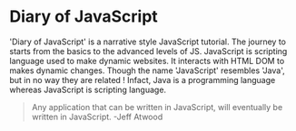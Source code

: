 # Diary of JavaScript

'Diary of JavaScript' is a narrative style JavaScript tutorial. The journey to starts from the basics to the advanced levels of JS. JavaScript is scripting language used to make dynamic websites. It interacts with HTML DOM to makes dynamic changes. Though the name 'JavaScript' resembles 'Java', but in no way they are related ! Infact, Java is a programming language whereas JavaScript is scripting language.

> Any application that can be written in JavaScript, will eventually be written in JavaScript. -Jeff Atwood 

